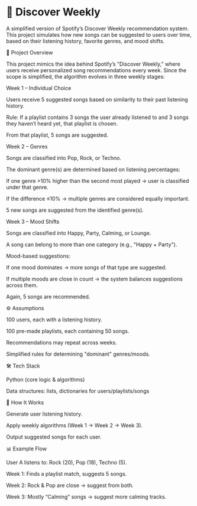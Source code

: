 # 🎵 Discover Weekly 

A simplified version of Spotify’s Discover Weekly recommendation system. This project simulates how new songs can be suggested to users over time, based on their listening history, favorite genres, and mood shifts.

📌 Project Overview

This project mimics the idea behind Spotify’s "Discover Weekly," where users receive personalized song recommendations every week. Since the scope is simplified, the algorithm evolves in three weekly stages:

Week 1 – Individual Choice

Users receive 5 suggested songs based on similarity to their past listening history.

Rule: If a playlist contains 3 songs the user already listened to and 3 songs they haven’t heard yet, that playlist is chosen.

From that playlist, 5 songs are suggested.

Week 2 – Genres

Songs are classified into Pop, Rock, or Techno.

The dominant genre(s) are determined based on listening percentages:

If one genre >10% higher than the second most played → user is classified under that genre.

If the difference ≤10% → multiple genres are considered equally important.

5 new songs are suggested from the identified genre(s).

Week 3 – Mood Shifts

Songs are classified into Happy, Party, Calming, or Lounge.

A song can belong to more than one category (e.g., "Happy + Party").

Mood-based suggestions:

If one mood dominates → more songs of that type are suggested.

If multiple moods are close in count → the system balances suggestions across them.

Again, 5 songs are recommended.

⚙️ Assumptions

100 users, each with a listening history.

100 pre-made playlists, each containing 50 songs.

Recommendations may repeat across weeks.

Simplified rules for determining "dominant" genres/moods.

🛠️ Tech Stack

Python (core logic & algorithms)

Data structures: lists, dictionaries for users/playlists/songs

🚀 How It Works

Generate user listening history.

Apply weekly algorithms (Week 1 → Week 2 → Week 3).

Output suggested songs for each user.

📊 Example Flow

User A listens to: Rock (20), Pop (18), Techno (5).

Week 1: Finds a playlist match, suggests 5 songs.

Week 2: Rock & Pop are close → suggest from both.

Week 3: Mostly “Calming” songs → suggest more calming tracks.
